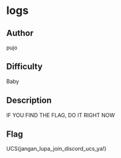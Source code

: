 # logs

## Author

pujo

## Difficulty

Baby

## Description

IF YOU FIND THE FLAG, DO IT RIGHT NOW

## Flag

UCS{jangan_lupa_join_discord_ucs_ya!}
